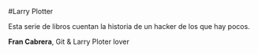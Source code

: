 #Larry Plotter

Esta serie de libros cuentan la historia de un hacker de los que hay pocos.

**Fran Cabrera**, Git & Larry Ploter lover

